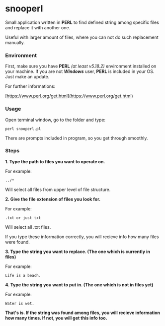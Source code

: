 # snooperl
Small application written in **PERL** to find defined string among specific files and replace it with another one.

Useful with larger amount of files, where you can not do such replacement manually.

### Environment
First, make sure you have **PERL** _(at least v5.18.2)_ environment installed on your machine. If you are not **_Windows_** user, **PERL** is included in your OS. Just make an update.

For further informations:

[https://www.perl.org/get.html](https://www.perl.org/get.html)

### Usage
Open terminal window, go to the folder and type:
```
perl snooperl.pl
```
There are prompts included in program, so you get through smoothly.

### Steps

**1. Type the path to files you want to operate on.**

For example:
```
../*
```
Will select all files from upper level of file structure.

**2. Give the file extension of files you look for.**

For example:
```
.txt or just txt
```
Will select all .txt files.

If you type these information correctly, you will recieve info how many files were found.

**3. Type the string you want to replace. (The one which is currently in files)**

For example:
```
Life is a beach.
```
**4. Type the string you want to put in. (The one which is not in files yet)**

For example:
```
Water is wet.
```

**That's is. If the string was found among files, you will recieve information how many times. If not, you will get this info too.**
